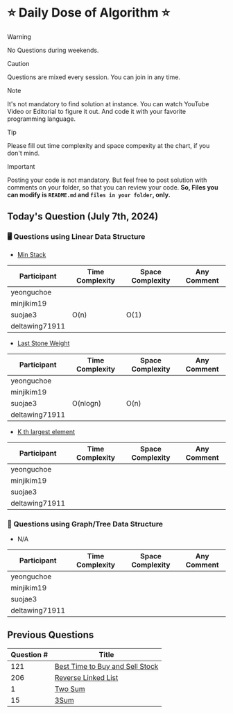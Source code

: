 # ⭐ Daily Dose of Algorithm ⭐
> [!WARNING]
> No Questions during weekends.

> [!CAUTION]
> Questions are mixed every session. You can join in any time.

> [!NOTE]
> It's not mandatory to find solution at instance. You can watch YouTube Video or Editorial to figure it out. And code it with your favorite programming language.

> [!TIP]  
> Please fill out time complexity and space compexity at the chart, if you don't mind.

> [!IMPORTANT]
> Posting your code is not mandatory. But feel free to post solution with comments on your folder, so that you can review your code. **So, Files you can modify is `README.md` and `files in your folder`, only.**

## Today's Question (July 7th, 2024)
### 🖥️ Questions using Linear Data Structure

- [Min Stack](https://leetcode.com/problems/min-stack/description/)

| Participant    | Time Complexity | Space Complexity | Any Comment |
| -------------- | --------------- | ---------------- | ----------- |
| yeonguchoe     |                 |                  |             |
| minjikim19     |                 |                  |             |
| suojae3        | O(n)            | O(1)             |             |
| deltawing71911 |                 |                  |             |

- [Last Stone Weight](https://leetcode.com/problems/last-stone-weight/description/)

| Participant    | Time Complexity | Space Complexity | Any Comment |
| -------------- | --------------- | ---------------- | ----------- |
| yeonguchoe     |                 |                  |             |
| minjikim19     |                 |                  |             |
| suojae3        | O(nlogn)        | O(n)             |             |
| deltawing71911 |                 |                  |             |

- [K th largest element](https://leetcode.com/problems/kth-largest-element-in-a-stream/description/)

| Participant    | Time Complexity | Space Complexity | Any Comment |
| -------------- | --------------- | ---------------- | ----------- |
| yeonguchoe     |                 |                  |             |
| minjikim19     |                 |                  |             |
| suojae3        |                 |                  |             |
| deltawing71911 |                 |                  |             |

### 🌲 Questions using Graph/Tree Data Structure

- N/A

| Participant    | Time Complexity | Space Complexity | Any Comment |
| -------------- | --------------- | ---------------- | ----------- |
| yeonguchoe     |                 |                  |             |
| minjikim19     |                 |                  |             |
| suojae3        |                 |                  |             |
| deltawing71911 |                 |                  |             |


## Previous Questions

| Question # | Title                                                                                             |
| ---------- | ------------------------------------------------------------------------------------------------- |
| 121        | [Best Time to Buy and Sell Stock](https://leetcode.com/problems/best-time-to-buy-and-sell-stock/) |
| 206        | [Reverse Linked List](https://leetcode.com/problems/reverse-linked-list/description/)             |
| 1          | [Two Sum](https://leetcode.com/problems/two-sum/description/)                                     |
| 15         | [3Sum](https://leetcode.com/problems/3sum/description/)                                           |


